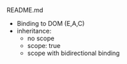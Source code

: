 README.md

  - Binding to DOM (E,A,C)
  - inheritance:
    - no scope
    - scope: true
    - scope with bidirectional binding
